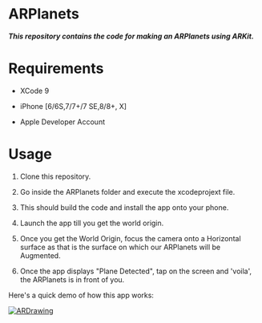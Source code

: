 # ARPlanets

***This repository contains the code for making an ARPlanets using ARKit.***

# Requirements

* XCode 9

* iPhone [6/6S,7/7+/7 SE,8/8+, X]

* Apple Developer Account


# Usage

1. Clone this repository.

2. Go inside the ARPlanets folder and execute the xcodeprojext file.

3. This should build the code and install the app onto your phone.

4. Launch the app till you get the world origin.

5. Once you get the World Origin, focus the camera onto a Horizontal surface as that is the surface on which our ARPlanets will be Augmented.

6. Once the app displays "Plane Detected", tap on the screen and 'voila', the ARPlanets is in front of you.

Here's a quick demo of how this app works:

[![ARDrawing](https://img.youtube.com/vi/iNYnGl-ZlwE/0.jpg)](https://www.youtube.com/watch?v=iNYnGl-ZlwE)
